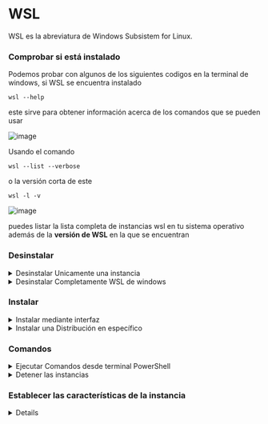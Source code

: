 # WSL
WSL es la abreviatura de Windows Subsistem for Linux.


### Comprobar si está instalado
Podemos probar con algunos de los siguientes codigos en la terminal de windows, si WSL se encuentra instalado

```ssh
wsl --help
```
este sirve para obtener información acerca de los comandos que se pueden usar

![image](https://github.com/NoMeLlamoDante/Practicas/assets/28581163/7f0edaa2-b0d1-49d6-8237-07ef64293ca9)

Usando el comando
```
wsl --list --verbose
```
o la versión corta de este
```
wsl -l -v
```
![image](https://github.com/NoMeLlamoDante/Practicas/assets/28581163/59559116-d352-4b5a-9ffe-de8b2213a862)

puedes listar la lista completa de instancias wsl en tu sistema operativo además de la **versión de WSL** en la que se encuentran

### Desinstalar
<details>  
<summary>
  Desinstalar Unicamente una instancia
</summary>

  una ves que tenemos el nombre de la instancia de WSL que queremos eliminar, lo hacemos con el comando unregistred y el nombre de la misma
  ```
  wsl --unregistred <nombre de la instancia>
  ```
  ![image](https://github.com/NoMeLlamoDante/Practicas/assets/28581163/129f990c-637b-4b5e-bf4c-21d6e9ce4cf2)
  
</details>

<details>  
<summary>
  Desinstalar Completamente WSL de windows
</summary>

  Podemos encontrar esta opción desde el panel de control, pero es más fácil de acceder directamente desde las busquedas
  
  `Activar o desactivar las características de windows`
  
  ![image](https://github.com/NoMeLlamoDante/Practicas/assets/28581163/b02c1566-0431-4780-9c55-abf573674d68)
  
  en el cual tenemos una lista de componentes opcionales de windows, entre los cauales tenemos que desactivar el siguiente
  
  ![image](https://github.com/NoMeLlamoDante/Practicas/assets/28581163/a75bb4f6-77f8-46b8-9691-51b511ab3b2a)
  
  posteriormente damos click a aceptar, y nos pedirá reiniciar nuestro pc
  y damos en reiniciar ahora

</details>

### Instalar
<details>
  <summary>
    Instalar mediante interfaz
  </summary>  
  Podemos encontrar esta opción desde el panel de control, pero es más fácil de acceder directamente desde las busquedas
  
  `Activar o desactivar las características de windows`
  
  ![image](https://github.com/NoMeLlamoDante/Practicas/assets/28581163/b02c1566-0431-4780-9c55-abf573674d68)

  en la lista que aparecerá a continuación buscamos el `subsistema de Windows para Linux` y la activamos
  presionamos en aceptar y nos pedirá reiniciar el equipo, cosa que aceptamos.
  
  ![image](https://github.com/NoMeLlamoDante/Practicas/assets/28581163/d547c309-abe3-45af-8649-93fe34cb55ee)

</details>

<details>
  <summary>
    Instalar una Distribución en específico
  </summary>
  usando el siguiente comando, se pueden listar las distribuciones que pueden ser instaladas mediante WSL, de las cuales puedes elegir la que requieras instalar
  para este caso usaremos la `Ubuntu 24.04 lts`
  
```
wsl --list --online
```
  
  ![image](https://github.com/NoMeLlamoDante/Practicas/assets/28581163/525fe69e-789e-4abe-824b-2c6db2d5f037)

```
wsl --install <distribución> 
```
esperamos a que se termine la descarga y la instalación

![image](https://github.com/NoMeLlamoDante/Practicas/assets/28581163/ec08baea-523c-4410-80b2-b34f201b3844)

nos pedirá un usuario y una contraseña

![image](https://github.com/NoMeLlamoDante/Practicas/assets/28581163/ae917113-7999-4bde-beb5-9ab063ac157e)

y finalmente entrará directo hasta la consola de comandos de nuestro linux como se ve en la pantalla de a continuación

![image](https://github.com/NoMeLlamoDante/Practicas/assets/28581163/16ccc6fc-da01-4e79-b6e0-f1f5c5e0923a)

podemos comprobar con el comando `pwd` podemos ver la ruta en la que nos encontramos dentro de ubuntu, además el siguiente comando nos servirá para ver los datos de la distribución

```
lsb_release -a

```
![image](https://github.com/NoMeLlamoDante/Practicas/assets/28581163/5ba58bbf-7805-426c-a5d7-9eb17e82b735)

podemos salir simplemente tecleando el comando `exit`
</details>

### Comandos

<details>
  <summary>
    Ejecutar Comandos desde terminal PowerShell    
  </summary>

  Si quieres ejecutar un comando en una distro de tu WSL directamente desde la terminal, puedes hacerlo usando el siguiente comando
  
  ```
  wsl -d <nombre distro> --excec <comando>
  ```
  
  en este caso, ejecutamos `neofetch` (el cual debe de instalarse) en nuestra distribución de `Ubuntu 24.04 lts`
  para ver las características de nuestra maquina virtual
  
  También podemos ejecutar comandos compuestos por 1, 2 o más comandos 
  mediante la siguiente estructura, para añadir comandos extra, se puede agregar un `;` o un `&&` antes de las comillas de cierre `"`
  
  ```
  wsl -d <nombre distro> -e bash -c "<comando 1> && <comando 2>"
  ```
  ![image](https://github.com/NoMeLlamoDante/Practicas/assets/28581163/112aebed-85a5-48c1-b38d-4971442c5ac0)

</details>

<details>
  <summary>
   Detener las instancias 
  </summary>  
  
  una manera de hacer que nuestras instancias se detengan es directamente pagandolas mediante la terminal, usando el siguiente comando:
  
  ```
  wsl --shutdown
  ```
  el cual se encarga de apagar todas las instancias que tengamos en ejecución en ese momento
  ![image](https://github.com/NoMeLlamoDante/Practicas/assets/28581163/02b2ef40-7c87-41f1-8e6d-dcfd79489656)
</details>


### Establecer las características de la instancia
<details>
  Podemos especificar las características que queremos para una determinada instancia de WSL, o hacerlo de manera global, en este caso, lo haremos de manera global, entrando al archivo de configuración que se encuentra en la ruta `C:\Users\<usuario>`, en esta ruta debemos buscar el archivo denominado `.wslconfig`, en caso de que éste no exista, podemos crearlo para editarlo de la manera que nosotros querramos, en este caso limitamos la cantidad de `memoria ram a 4GB` y la cantidad de `procesadores virtuales a 2`
  
  ![image](https://github.com/NoMeLlamoDante/Practicas/assets/28581163/cc14530e-6d99-4838-a398-e77f70bb5caf)
  
  ![image](https://github.com/NoMeLlamoDante/Practicas/assets/28581163/78a7a128-766d-4e45-bf98-4d910dc2e057)
  
  si quieres ver la información comoleta para editar este archivo de configuración puedes encontarla [aqui](https://learn.microsoft.com/es-es/windows/wsl/wsl-config#wslconfig)
</details>

